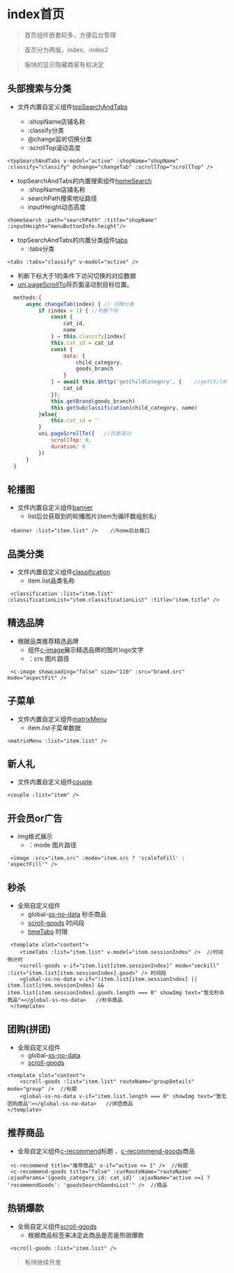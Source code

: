 # index首页

>首页组件嵌套较多，方便后台管理

>首页分为两版，index、index2

>板块的显示隐藏商家有权决定

## 头部搜索与分类
- 文件内置自定义组件[topSearchAndTabs](../30.common/01.components组件.html)  

    + :shopName店铺名称
    + :classify分类
    + @change监听切换分类
    + :scrollTop滚动高度

 ```vue
 <topSearchAndTabs v-model="active" :shopName="shopName" :classify="classify" @change="changeTab" :scrollTop="scrollTop" />
 ```

  + topSearchAndTabs的内置搜索组件[homeSearch]()
     + :shopName店铺名称
     + searchPath搜索地址路径
     + inputHeight动态高度
     
  ```vue
  <homeSearch :path="searchPath" :title="shopName" :inputHeight="menuButtonInfo.height"/>
  ```
  + topSearchAndTabs的内置分类组件[tabs]()
    + :tabs分类
    
  ```vue
  <tabs :tabs="classify" v-model="active" />
  ```
  + 判断下标大于1的条件下访问切换的对应数据
  + [uni.pageScrollTo](https://uniapp.dcloud.io/api/ui/scroll?id=pagescrollto)将页面滚动到目标位置。

  ```js
    methods:{
        async changeTab(index) { // 切换分类
            if (index > 1) { //判断下标
                const {
                    cat_id,
                    name
                } = this.classify[index]
                this.cat_id = cat_id
                const {
                    data: {
                        child_category,
                        goods_branch
                    }
                } = await this.$http('getChildCategory', {    //getChildCategory后端接口
                    cat_id    
                });
                this.getBrand(goods_branch)
                this.getSubclassification(child_category, name)
            }else{
                this.cat_id = ''
            }
            uni.pageScrollTo({   //页面滚动
                scrollTop: 0,
                duration: 0
            })
        }
    }
```



## 轮播图
- 文件内置自定义组件[banner]()
  + list后台获取到的轮播图片(item为循环数组别名)
```vue
 <banner :list="item.list" />    //home后台接口
```


## 品类分类
- 文件内置自定义组件[classification]()
  + item.list品类名称
```vue
 <classification :list="item.list" :classificationList="item.classificationList" :title="item.title" />
```


## 精选品牌
- 根据品类推荐精选品牌
  + 组件[c-image](../31.common-components/09.c-image.html)展示精选品牌的图片logo文字
  + ：crs 图片路径
```vue
 <c-image showLoading="false" size="110" :src="brand.src" mode="aspectFit" />
```
 


## 子菜单
- 文件内置自定义组件[matrixMenu]()
  + item.list子菜单数据
```vue
<matrixMenu :list="item.list" />
```


## 新人礼
- 文件内置自定义组件[couple]()
```vue
<couple :list="item" />
```




## 开会员or广告
- img格式展示
  + ：mode 图片路径
```vue
 <image :src="item.src" :mode="item.src ? 'scaleToFill' : 'aspectFill'" />
```



## 秒杀
- 全局自定义组件
  + global-[ss-no-data]() 秒杀商品
  + [scroll-goods]() 时间段
  + [timeTabs]() 时限
```vue
 <template slot="content">
    <timeTabs :list="item.list" v-model="item.sessionIndex" />  //时间倒计时
    <scroll-goods v-if="item.list[item.sessionIndex]" mode="seckill" :list="item.list[item.sessionIndex].goods" /> 时间段
    <global-ss-no-data v-if="!item.list[item.sessionIndex] || item.list[item.sessionIndex] && item.list[item.sessionIndex].goods.length === 0" showImg text="暂无秒杀商品"></global-ss-no-data>   //秒杀商品
 </template>
```


## 团购(拼团)
- 全局自定义组件 
  + global-[ss-no-data]()
  + [scroll-goods]()
```vue
<template slot="content">
    <scroll-goods :list="item.list" routeName="groupDetails" mode="group" />  //标题
    <global-ss-no-data v-if="item.list.length === 0" showImg text="暂无团购商品"></global-ss-no-data>   //拼团商品
</template>
```



## 推荐商品

- 全局自定义组件[c-recommend]()标题 、[c-recommend-goods]()商品
```vue
 <c-recommend title="推荐商品" v-if="active <= 1" />  //标题
 <c-recommend-goods title="false" :curRouteName="routeName" :ajaxParams='{goods_category_id: cat_id}' :ajaxName="active <=1 ? 'recommendGoods': 'goodsSearchGoodsList'" />  //商品
```

## 热销爆款

- 全局自定义组件[scroll-goods]()
  + 根据商品标签来决定此商品是否是热销爆款
```vue
 <scroll-goods :list="item.list" />
```

>有待继续开发
